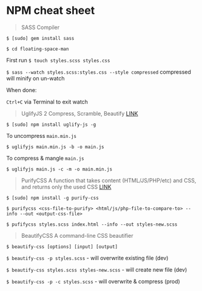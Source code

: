 # NPM cheat sheet

> SASS Compiler

`$ [sudo] gem install sass`

`$ cd floating-space-man`

First run `$ touch styles.scss styles.css`

`$ sass --watch styles.scss:styles.css --style compressed` compressed will minify on un-watch

When done:

`Ctrl+C` via Terminal to exit watch

> UglifyJS 2 Compress, Scramble, Beautify <a href="https://github.com/mishoo/UglifyJS2">LINK</a>

`$ [sudo] npm install uglify-js -g`

To uncompress `main.min.js`

`$ uglifyjs main.min.js -b -o main.js`

To compress & mangle `main.js`

`$ uglifyjs main.js -c -m -o main.min.js`

> PurifyCSS A function that takes content (HTML/JS/PHP/etc) and CSS, and returns only the used CSS <a href="https://github.com/purifycss/purifycss">LINK</a>

`$ [sudo] npm install -g purify-css`

`$ purifycss <css-file-to-purify> <html/js/php-file-to-compare-to> --info --out <output-css-file>`

`$ pufifycss styles.scss index.html --info --out styles-new.scss`

> BeautifyCSS A command-line CSS beautifier

`$ beautify-css [options] [input] [output]`

`$ beautify-css -p styles.scss` - will overwrite existing file (dev)

`$ beautify-css styles.scss styles-new.scss` - will create new file (dev)

`$ beautify-css -p -c styles.scss` - will overwrite & compress (prod)
